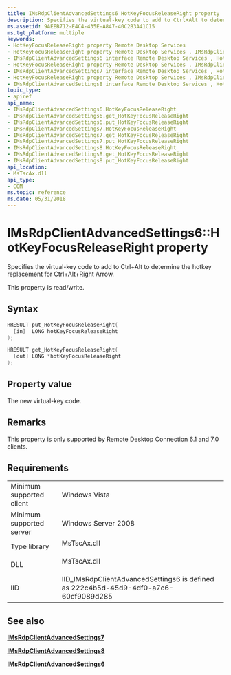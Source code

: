 ```yaml
---
title: IMsRdpClientAdvancedSettings6 HotKeyFocusReleaseRight property
description: Specifies the virtual-key code to add to Ctrl+Alt to determine the hotkey replacement for Ctrl+Alt+Right Arrow.
ms.assetid: 9AEEB712-E4C4-435E-A847-40C2B3A41C15
ms.tgt_platform: multiple
keywords:
- HotKeyFocusReleaseRight property Remote Desktop Services
- HotKeyFocusReleaseRight property Remote Desktop Services , IMsRdpClientAdvancedSettings6 interface
- IMsRdpClientAdvancedSettings6 interface Remote Desktop Services , HotKeyFocusReleaseRight property
- HotKeyFocusReleaseRight property Remote Desktop Services , IMsRdpClientAdvancedSettings7 interface
- IMsRdpClientAdvancedSettings7 interface Remote Desktop Services , HotKeyFocusReleaseRight property
- HotKeyFocusReleaseRight property Remote Desktop Services , IMsRdpClientAdvancedSettings8 interface
- IMsRdpClientAdvancedSettings8 interface Remote Desktop Services , HotKeyFocusReleaseRight property
topic_type:
- apiref
api_name:
- IMsRdpClientAdvancedSettings6.HotKeyFocusReleaseRight
- IMsRdpClientAdvancedSettings6.get_HotKeyFocusReleaseRight
- IMsRdpClientAdvancedSettings6.put_HotKeyFocusReleaseRight
- IMsRdpClientAdvancedSettings7.HotKeyFocusReleaseRight
- IMsRdpClientAdvancedSettings7.get_HotKeyFocusReleaseRight
- IMsRdpClientAdvancedSettings7.put_HotKeyFocusReleaseRight
- IMsRdpClientAdvancedSettings8.HotKeyFocusReleaseRight
- IMsRdpClientAdvancedSettings8.get_HotKeyFocusReleaseRight
- IMsRdpClientAdvancedSettings8.put_HotKeyFocusReleaseRight
api_location:
- MsTscAx.dll
api_type:
- COM
ms.topic: reference
ms.date: 05/31/2018
---
```


# IMsRdpClientAdvancedSettings6::HotKeyFocusReleaseRight property

Specifies the virtual-key code to add to Ctrl+Alt to determine the hotkey replacement for Ctrl+Alt+Right Arrow.

This property is read/write.

## Syntax


```C++
HRESULT put_HotKeyFocusReleaseRight(
  [in]  LONG hotKeyFocusReleaseRight
);

HRESULT get_HotKeyFocusReleaseRight(
  [out] LONG *hotKeyFocusReleaseRight
);
```



## Property value

The new virtual-key code.

## Remarks

This property is only supported by Remote Desktop Connection 6.1 and 7.0 clients.

## Requirements



|                                     |                                                                                                  |
|-------------------------------------|--------------------------------------------------------------------------------------------------|
| Minimum supported client<br/> | Windows Vista<br/>                                                                         |
| Minimum supported server<br/> | Windows Server 2008<br/>                                                                   |
| Type library<br/>             | <dl> <dt>MsTscAx.dll</dt> </dl>           |
| DLL<br/>                      | <dl> <dt>MsTscAx.dll</dt> </dl>           |
| IID<br/>                      | IID\_IMsRdpClientAdvancedSettings6 is defined as 222c4b5d-45d9-4df0-a7c6-60cf9089d285<br/> |



## See also

<dl> <dt>

[**IMsRdpClientAdvancedSettings7**](imsrdpclientadvancedsettings7.md)
</dt> <dt>

[**IMsRdpClientAdvancedSettings8**](imsrdpclientadvancedsettings8.md)
</dt> <dt>

[**IMsRdpClientAdvancedSettings6**](imsrdpclientadvancedsettings6.md)
</dt> </dl>

 

 





